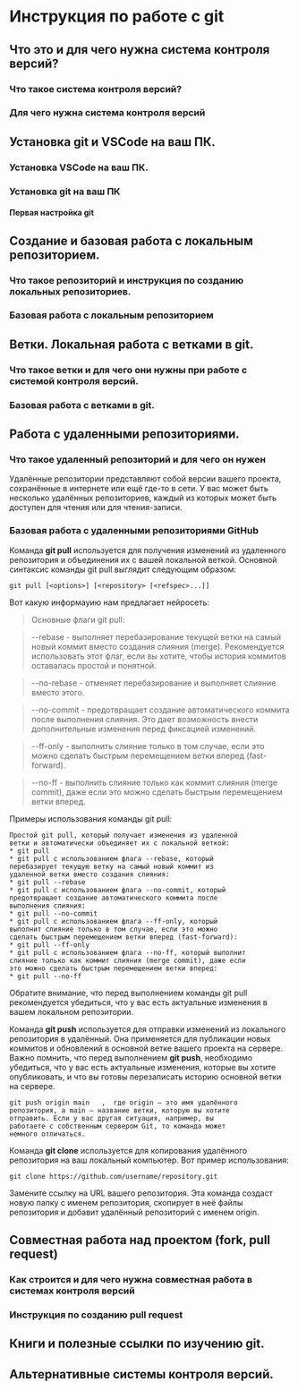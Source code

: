 # Инструкция по работе с git

## Что это и для чего нужна система контроля версий?

### Что такое система контроля версий?

### Для чего нужна система контроля версий

## Установка git и VSCode на ваш ПК.

### Установка VSCode на ваш ПК.

### Установка git на ваш ПК

#### Первая настройка git

## Создание и базовая работа с локальным репозиторием.

### Что такое репозиторий и инструкция по созданию локальных репозиториев.

### Базовая работа с локальным репозиторием

## Ветки. Локальная работа с ветками в git.

### Что такое ветки и для чего они нужны при работе с системой контроля версий.

### Базовая работа с ветками в git.

## Работа с удаленными репозиториями.

### Что такое удаленный репозиторий и для чего он нужен

Удалённые репозитории представляют собой версии вашего проекта, сохранённые в интернете или ещё где-то в сети. У вас может быть несколько удалённых репозиториев, каждый из которых может быть доступен для чтения или для чтения-записи.

### Базовая работа с удаленными репозиториями GitHub
Команда **git pull** используется для получения изменений 
из удаленного репозитория и объединения их с вашей 
локальной веткой. Основной синтаксис команды git pull 
выглядит следующим образом:
```
git pull [<options>] [<repository> [<refspec>...]]
```
Вот какую информауию нам предлагает нейросеть:
>Основные флаги git pull:

>--rebase - выполняет перебазирование текущей ветки на 
самый новый коммит вместо создания слияния (merge). 
Рекомендуется использовать этот флаг, если вы хотите, чтобы
история коммитов оставалась простой и понятной.

>--no-rebase - отменяет перебазирование и выполняет слияние
вместо этого.

>--no-commit - предотвращает создание автоматического 
коммита после выполнения слияния. Это дает возможность 
внести дополнительные изменения перед фиксацией изменений.

>--ff-only - выполнить слияние только в том случае, если 
это можно сделать быстрым перемещением ветки вперед 
(fast-forward).

>--no-ff - выполнить слияние только как коммит слияния 
(merge commit), даже если это можно сделать быстрым 
перемещением ветки вперед.

Примеры использования команды git pull:
```
Простой git pull, который получает изменения из удаленной 
ветки и автоматически объединяет их с локальной веткой:
* git pull
* git pull с использованием флага --rebase, который 
перебазирует текущую ветку на самый новый коммит из 
удаленной ветки вместо создания слияния:
* git pull --rebase
* git pull с использованием флага --no-commit, который 
предотвращает создание автоматического коммита после 
выполнения слияния:
* git pull --no-commit
* git pull с использованием флага --ff-only, который 
выполнит слияние только в том случае, если это можно 
сделать быстрым перемещением ветки вперед (fast-forward):
* git pull --ff-only
* git pull с использованием флага --no-ff, который выполнит
слияние только как коммит слияния (merge commit), даже если
это можно сделать быстрым перемещением ветки вперед:
* git pull --no-ff
```
Обратите внимание, что перед выполнением команды git pull 
рекомендуется убедиться, что у вас есть актуальные 
изменения в вашем локальном репозитории.

Команда **git push** используется для отправки изменений из
локального репозитория в удалённый. Она применяется для 
публикации новых коммитов и обновлений в основной ветке 
вашего проекта на сервере. Важно помнить, что перед 
выполнением **git push**, необходимо убедиться, что у вас 
есть актуальные изменения, которые вы хотите опубликовать, 
и что вы готовы перезаписать историю основной ветки на 
сервере.
```
git push origin main   ,  где origin — это имя удалённого 
репозитория, а main — название ветки, которую вы хотите 
отправить. Если у вас другая ситуация, например, вы 
работаете с собственным сервером Git, то команда может 
немного отличаться.
```
Команда **git clone** используется для копирования 
удалённого репозитория на ваш локальный компьютер. Вот 
пример использования:
```
git clone https://github.com/username/repository.git
```
Замените ссылку на URL вашего репозитория. Эта команда 
создаст новую папку с именем репозитория, скопирует в неё 
файлы репозитория и добавит удалённый репозиторий с именем 
origin.

## Совместная работа над проектом (fork, pull request)

### Как строится и для чего нужна совместная работа в системах контроля версий

### Инструкция по созданию pull request

## Книги и полезные ссылки по изучению git.

## Альтернативные системы контроля версий.
